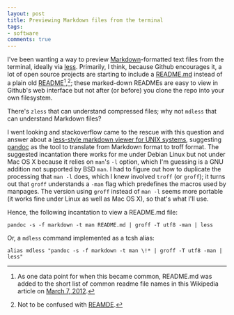 ```yaml
---
layout: post
title: Previewing Markdown files from the terminal
tags:
- software
comments: true
---
```

I've been wanting a way to preview [Markdown](http://daringfireball.net/projects/markdown/)-formatted text files from the terminal, ideally via [less](http://www.greenwoodsoftware.com/less/). Primarily, I think, because Github encourages it, a lot of open source projects are starting to include a [README.md](https://www.google.com/search?q=+readme.md) instead of a plain old [README](http://en.wikipedia.org/wiki/README)[^1],[^2]; these marked-down READMEs are easy to view in Github's web interface but not after (or before) you clone the repo into your own filesystem.

There's `zless` that can understand compressed files; why not `mdless` that can understand Markdown files?

I went looking and stackoverflow came to the rescue with this question and answer about a [less-style markdown viewer for UNIX systems](http://stackoverflow.com/a/7603703/275581), suggesting [pandoc](http://johnmacfarlane.net/pandoc/) as the tool to translate from Markdown format to troff format. The suggested incantation there works for me under Debian Linux but not under Mac OS X because it relies on `man`'s `-l` option, which I'm guessing is a GNU addition not supported by BSD `man`. I had to figure out how to duplicate the processing that `man -l` does, which I knew involved `troff` (or `groff`); it turns out that `groff` understands a `-man` flag which predefines the macros used by manpages. The version using `groff` instead of `man -l` seems more portable (it works fine under Linux as well as Mac OS X), so that's what I'll use.

Hence, the following incantation to view a README.md file:

`pandoc -s -f markdown -t man README.md | groff -T utf8 -man | less`

Or, a `mdless` command implemented as a tcsh alias:

`alias mdless "pandoc -s -f markdown -t man \!* | groff -T utf8 -man | less"`

[^1]: As one data point for when this became common, README.md was added to the short list of common readme file names in this Wikipedia article on [March 7, 2012](http://en.wikipedia.org/w/index.php?title=README&oldid=480712255).

[^2]: Not to be confused with [REAMDE](http://www.amazon.com/gp/product/0062191497/ref=as_li_qf_sp_asin_il_tl?ie=UTF8&tag=metamatt-20&linkCode=as2&camp=1789&creative=9325&creativeASIN=0062191497).
